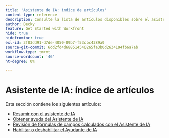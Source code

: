 ```yaml
---
title: 'Asistente de IA: índice de artículos'
content-type: reference
description: Consulte la lista de artículos disponibles sobre el asistente de IA en Workfront
author: Becky
feature: Get Started with Workfront
hide: true
hidefromtoc: true
exl-id: 3f83dd91-d7de-4050-89b7-f53cbc4389a0
source-git-commit: 6dd2fd4d688514540265fa3b0d2634194fb6a7ab
workflow-type: tm+mt
source-wordcount: '46'
ht-degree: 0%

---
```


# Asistente de IA: índice de artículos

Esta sección contiene los siguientes artículos:

* [Resumir con el asistente de IA](/help/quicksilver/workfront-basics/ai-assistant/summarize-this.md)
* [Obtener ayuda del Asistente de IA](/help/quicksilver/workfront-basics/ai-assistant/use-ai-to-retrieve-instructions.md)
* [Revisión de fórmulas de campos calculados con el Asistente de IA](/help/quicksilver/workfront-basics/ai-assistant/use-ai-assistant-to-check-formulas.md)
* [Habilitar o deshabilitar el Ayudante de IA](/help/quicksilver/workfront-basics/ai-assistant/enable-or-disable-assistant.md)
